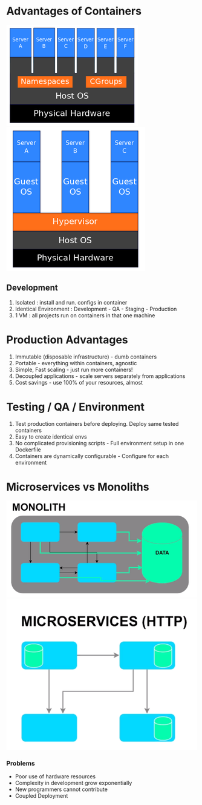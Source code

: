 # Advantages of Containers
![](img/containerization.png?raw=true)
![](img/virtualization.png?raw=true)
## Development
1. Isolated : install and run. configs in container
2. Identical Environment : Development - QA - Staging - Production
3. 1 VM : all projects run on containers in that one machine

# Production Advantages
1. Immutable (disposable infrastructure) - dumb containers
2. Portable - everything within containers, agnostic
3. Simple, Fast scaling - just run more containers!
4. Decoupled applications - scale servers separately from applications
5. Cost savings - use 100% of your resources, almost

# Testing / QA / Environment
1. Test production containers before deploying. Deploy same tested containers
2. Easy to create identical envs
3. No complicated provisioning scripts - Full environment setup in one Dockerfile
4. Containers are dynamically configurable - Configure for each environment

# Microservices vs Monoliths
![](img/monolith.png?raw=true)
![](img/microservices.png?raw=true)
### Problems
* Poor use of hardware resources
* Complexity in development grow exponentially
* New programmers cannot contribute
* Coupled Deployment
